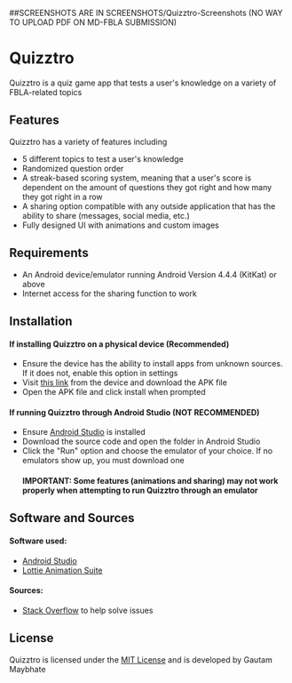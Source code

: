 ##SCREENSHOTS ARE IN SCREENSHOTS/Quizztro-Screenshots (NO WAY TO UPLOAD PDF ON MD-FBLA SUBMISSION)

# Quizztro
Quizztro is a quiz game app that tests a user's knowledge on a variety of FBLA-related topics

## Features
Quizztro has a variety of features including

- 5 different topics to test a user's knowledge
- Randomized question order
- A streak-based scoring system, meaning that a user's score is dependent on the amount of questions they got right and how many they got right in a row
- A sharing option compatible with any outside application that has the ability to share (messages, social media, etc.)
- Fully designed UI with animations and custom images

## Requirements 
- An Android device/emulator running Android Version 4.4.4 (KitKat) or above
- Internet access for the sharing function to work

## Installation
#### If installing Quizztro on a physical device (Recommended)
- Ensure the device has the ability to install apps from unknown sources. If it does not, enable this option in settings
- Visit [this link](https://drive.google.com/file/d/1MYMsbztBeNzDCQnbvMu-AfiUXSN0otCV/view?usp=sharing) from the device and download the APK file
- Open the APK file and click install when prompted
#### If running Quizztro through Android Studio (NOT RECOMMENDED)
- Ensure [Android Studio](https://developer.android.com/studio/) is installed
- Download the source code and open the folder in Android Studio
- Click the "Run" option and choose the emulator of your choice. If no emulators show up, you must download one
  #### IMPORTANT: Some features (animations and sharing) may not work properly when attempting to run Quizztro through an emulator
## Software and Sources
#### Software used:
- [Android Studio](https://developer.android.com/studio/)
- [Lottie Animation Suite](https://airbnb.design/lottie/)
#### Sources: 
 - [Stack Overflow](https://stackoverflow.com/) to help solve issues
## License
Quizztro is licensed under the [MIT License](https://opensource.org/licenses/MIT) and is developed by Gautam Maybhate
